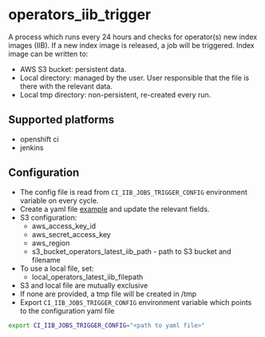 # operators_iib_trigger

A process which runs every 24 hours and checks for operator(s) new index images (IIB).
If a new index image is released, a job will be triggered.
Index image can be written to:
- AWS S3 bucket: persistent data.
- Local directory: managed by the user. User responsible that the file is there with the relevant data.
- Local tmp directory: non-persistent, re-created every run.

## Supported platforms
- openshift ci
- jenkins

## Configuration

- The config file is read from `CI_IIB_JOBS_TRIGGER_CONFIG` environment variable on every cycle.
- Create a yaml file [example](../../../config-examples/ci-iib-jobs-trigger-config.example.yaml) and update the relevant fields.
- S3 configuration:
  - aws_access_key_id
  - aws_secret_access_key
  - aws_region
  - s3_bucket_operators_latest_iib_path - path to S3 bucket and filename
- To use a local file, set:
  - local_operators_latest_iib_filepath
- S3 and local file are mutually exclusive
- If none are provided, a tmp file will be created in /tmp
- Export `CI_IIB_JOBS_TRIGGER_CONFIG` environment variable which points to the configuration yaml file

```bash
export CI_IIB_JOBS_TRIGGER_CONFIG="<path to yaml file>"
```
